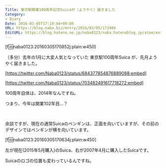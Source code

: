 ```yaml
---
Title: 東京駅開業100周年記念Suicaが（ようやく）届きました
Category:
- Diary
Date: 2016-03-05T17:19:04+09:00
URL: https://blog.naba.biz/entry/2016/03/05/171904
EditURL: https://blog.hatena.ne.jp/naba0123/naba.hatenablog.jp/atom/entry/10328537792365857480
---
```


[f:id:naba0123:20160305170852j:plain:w450]

（多分）去年の1月に大変人気となっていた 東京駅100周年Suica が、先月ようやく届きました。

[https://twitter.com/Naba0123/status/684377854876889088:embed]

[https://twitter.com/Naba0123/status/703482491617718272:embed]

100周年自体は、2014年なんですね。

つまり、今年は開業102年目…？

<br>

<!-- more -->

余談ですが、現在の通常Suicaのペンギンは、正面を向いていますが、その前のデザインではペンギンが横を向いています。

[f:id:naba0123:20160305170634j:plain:w450]

左が現在(2015年5月購入)のSuica、右が2007年4月に購入したSuicaです。

Suicaのロゴの位置も変わっているんですね。

<br>
